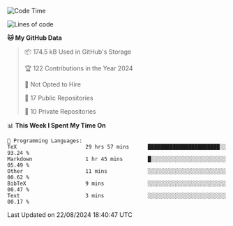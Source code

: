<!--START_SECTION:waka-->
![Code Time](http://img.shields.io/badge/Code%20Time-1%2C042%20hrs%2056%20mins-blue)

![Lines of code](https://img.shields.io/badge/From%20Hello%20World%20I%27ve%20Written-219.7%20thousand%20lines%20of%20code-blue)

**🐱 My GitHub Data** 

> 📦 174.5 kB Used in GitHub's Storage 
 > 
> 🏆 122 Contributions in the Year 2024
 > 
> 🚫 Not Opted to Hire
 > 
> 📜 17 Public Repositories 
 > 
> 🔑 10 Private Repositories 
 > 
📊 **This Week I Spent My Time On** 

```text
💬 Programming Languages: 
TeX                      29 hrs 57 mins      ███████████████████████░░   93.24 % 
Markdown                 1 hr 45 mins        █░░░░░░░░░░░░░░░░░░░░░░░░   05.49 % 
Other                    11 mins             ░░░░░░░░░░░░░░░░░░░░░░░░░   00.62 % 
BibTeX                   9 mins              ░░░░░░░░░░░░░░░░░░░░░░░░░   00.47 % 
Text                     3 mins              ░░░░░░░░░░░░░░░░░░░░░░░░░   00.17 % 
```


 Last Updated on 22/08/2024 18:40:47 UTC
<!--END_SECTION:waka-->
